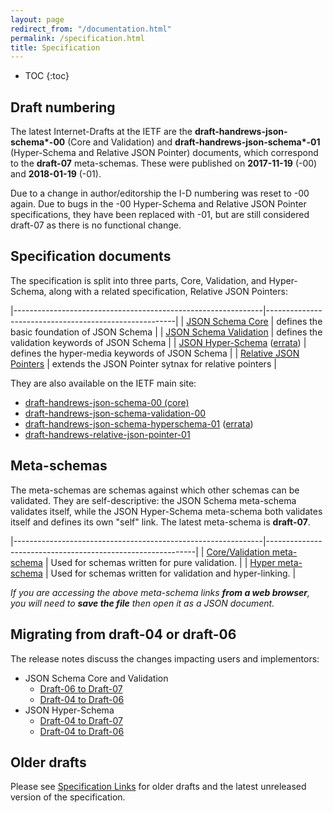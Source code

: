 ```yaml
---
layout: page
redirect_from: "/documentation.html"
permalink: /specification.html
title: Specification
---
```


* TOC
{:toc}

Draft numbering
---------------

The latest Internet-Drafts at the IETF are the **draft-handrews-json-schema\*-00** (Core and Validation) and **draft-handrews-json-schema\*-01** (Hyper-Schema and Relative JSON Pointer) documents, which correspond to the **draft-07** meta-schemas. These were published on **2017-11-19** (-00) and **2018-01-19** (-01).

Due to a change in author/editorship the I-D numbering was reset to -00 again.  Due to bugs in the -00 Hyper-Schema and Relative JSON Pointer specifications, they have been replaced with -01, but are still considered draft-07 as there is no functional change.

Specification documents
-----------------------

The specification is split into three parts, Core, Validation, and Hyper-Schema, along with a related specification, Relative JSON Pointers:

|--------------------------------------------------------------|-------------------------------------------------------|
| [JSON Schema Core](latest/json-schema-core.html)             | defines the basic foundation of JSON Schema           |
| [JSON Schema Validation](latest/json-schema-validation.html) | defines the validation keywords of JSON Schema        |
| [JSON Hyper-Schema](latest/json-schema-hypermedia.html) ([errata](https://github.com/json-schema-org/json-schema-spec/issues?q=label%3Aerrata+label%3Ahypermedia))     | defines the hyper-media keywords of JSON Schema       |
| [Relative JSON Pointers](latest/relative-json-pointer.html)  | extends the JSON Pointer sytnax for relative pointers |

They are also available on the IETF main site:
* [draft-handrews-json-schema-00 (core)](http://tools.ietf.org/html/draft-handrews-json-schema-00)
* [draft-handrews-json-schema-validation-00](http://tools.ietf.org/html/draft-handrews-json-schema-validation-00)
* [draft-handrews-json-schema-hyperschema-01](http://tools.ietf.org/html/draft-handrews-json-schema-hyperschema-01) ([errata](https://github.com/json-schema-org/json-schema-spec/issues?q=label%3Aerrata+label%3Ahypermedia))
* [draft-handrews-relative-json-pointer-01](https://tools.ietf.org/html/draft-handrews-relative-json-pointer-01)

Meta-schemas
------------

The meta-schemas are schemas against which other schemas can be validated. They are self-descriptive: the JSON Schema meta-schema validates itself, while the JSON Hyper-Schema meta-schema both validates itself and defines its own "self" link.
The latest meta-schema is **draft-07**.

|--------------------------------------------------------------|------------------------------------------------------------|
| [Core/Validation meta-schema](http://json-schema.org/draft-07/schema) | Used for schemas written for pure validation.              |
| [Hyper meta-schema](http://json-schema.org/draft-07/hyper-schema)     | Used for schemas written for validation and hyper-linking. |

_If you are accessing the above meta-schema links **from a web browser**, you will need to **save the file** then open it as a JSON document._

Migrating from draft-04 or draft-06
-------------

The release notes discuss the changes impacting users and implementors:

- JSON Schema Core and Validation
    - [Draft-06 to Draft-07](draft-07/json-schema-release-notes.html)
    - [Draft-04 to Draft-06](draft-06/json-schema-release-notes.html)
- JSON Hyper-Schema
    - [Draft-04 to Draft-07](draft-07/json-hyper-schema-release-notes.html)
    - [Draft-04 to Draft-06](draft-06/json-hyper-schema-release-notes.html)

Older drafts
------------

Please see [Specification Links](specification-links.md) for older drafts and the latest unreleased version of the specification.
